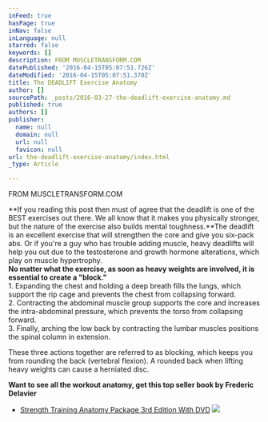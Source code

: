 ```yaml
---
inFeed: true
hasPage: true
inNav: false
inLanguage: null
starred: false
keywords: []
description: FROM MUSCLETRANSFORM.COM
datePublished: '2016-04-15T05:07:51.726Z'
dateModified: '2016-04-15T05:07:51.370Z'
title: The DEADLIFT Exercise Anatomy
author: []
sourcePath: _posts/2016-03-27-the-deadlift-exercise-anatomy.md
published: true
authors: []
publisher:
  name: null
  domain: null
  url: null
  favicon: null
url: the-deadlift-exercise-anatomy/index.html
_type: Article

---
```

FROM MUSCLETRANSFORM.COM

**If you reading this post then must of agree that the deadlift is one of the BEST exercises out there. We all know that it makes you physically stronger, but the nature of the exercise also builds mental toughness.**The deadlift is an excellent exercise that will strengthen the core and give you six-pack abs. Or if you're a guy who has trouble adding muscle, heavy deadlifts will help you out due to the testosterone and growth hormone alterations, which play on muscle hypertrophy.  
**No matter what the exercise, as soon as heavy weights are involved, it is essential to create a "block."**  
1\. Expanding the chest and holding a deep breath fills the lungs, which support the rip cage and prevents the chest from collapsing forward.  
2\. Contracting the abdominal muscle group supports the core and increases the intra-abdominal pressure, which prevents the torso from collapsing forward.  
3\. Finally, arching the low back by contracting the lumbar muscles positions the spinal column in extension.

These three actions together are referred to as blocking, which keeps you from rounding the back (vertebral flexion). A rounded back when lifting heavy weights can cause a herniated disc.

**Want to see all the workout anatomy, get this top seller book by Frederic Delavier**

* [Strength Training Anatomy Package 3rd Edition With DVD][0]
![](https://the-grid-user-content.s3-us-west-2.amazonaws.com/1edfee77-db88-4e6f-9a9e-0e4865194a87.jpg)

[0]: http://www.amazon.com/gp/product/1450441319/ref=as_li_tl?ie=UTF8&camp=1789&creative=9325&creativeASIN=1450441319&linkCode=as2&tag=muscltrans-20&linkId=AVSI76HF4X2H523C "book"